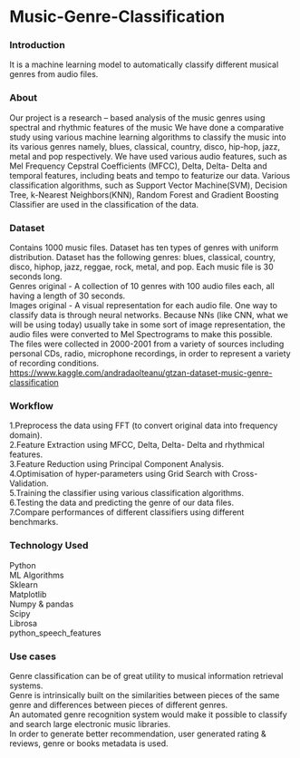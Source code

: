 # Music-Genre-Classification
### Introduction
It is a machine learning model to automatically classify different musical genres from audio files.
### About
Our project is a research – based analysis of the music genres using spectral and rhythmic features of the music We have done a comparative study using various machine learning algorithms to classify the music into its various genres namely, blues, classical, country, disco, hip-hop, jazz, metal and pop respectively. We have used various audio features, such as Mel Frequency Cepstral Coefficients (MFCC), Delta, Delta- Delta and temporal features, including beats and tempo to featurize our data. Various classification algorithms, such as Support Vector Machine(SVM), Decision Tree, k-Nearest Neighbors(KNN), Random Forest and Gradient Boosting Classifier are used in the classification of the data.
### Dataset
Contains 1000 music files. Dataset has ten types of genres with uniform distribution. Dataset has the following genres: blues, classical, country, disco, hiphop, jazz, reggae, rock, metal, and pop. Each music file is 30 seconds long.</br>
Genres original - A collection of 10 genres with 100 audio files each, all having a length of 30 seconds.</br>
Images original - A visual representation for each audio file. One way to classify data is through neural networks. Because NNs (like CNN, what we will be using today) usually take in some sort of image representation, the audio files were converted to Mel Spectrograms to make this possible. </br>
The files were collected in 2000-2001 from a variety of sources including personal CDs, radio, microphone recordings, in order to represent a variety of recording conditions.</br>
https://www.kaggle.com/andradaolteanu/gtzan-dataset-music-genre-classification
### Workflow
1.Preprocess the data using FFT (to convert original data into frequency domain).</br>
2.Feature Extraction using MFCC, Delta, Delta- Delta and rhythmical features.</br>
3.Feature Reduction using Principal Component Analysis.</br>
4.Optimisation of hyper-parameters using Grid Search with Cross-Validation.</br>
5.Training the classifier using various classification algorithms.</br>
6.Testing the data and predicting  the genre of our data files.</br>
7.Compare performances of different classifiers using different benchmarks.
### Technology Used
Python</br>
ML Algorithms</br>
Sklearn</br>
Matplotlib</br>
Numpy & pandas</br>
Scipy</br>
Librosa</br>
python_speech_features
### Use cases
Genre classification can be of great utility to musical information retrieval systems.</br>
Genre is intrinsically built on the similarities between pieces of the same genre and differences between pieces of different genres.</br>
An automated genre recognition system would make it possible to classify and search large electronic music libraries.</br>
In order to generate better recommendation, user generated rating & reviews, genre or books metadata is used.</br>
